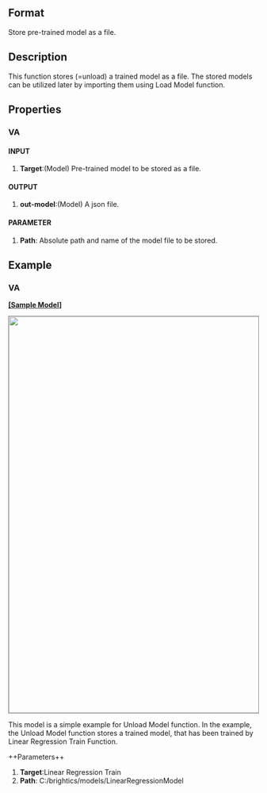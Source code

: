## Format
Store pre-trained model as a file.

## Description
This function stores (=unload) a trained model as a file. The stored models can be utilized later by importing them using Load Model function.  


## Properties
### VA
#### INPUT
1. **Target**:(Model) Pre-trained model to be stored as a file. 
#### OUTPUT
1. **out-model**:(Model) A json file.    
#### PARAMETER
1. **Path**: Absolute path and name of the model file to be stored. 


## Example
### VA

**<a href="/static/help/python/sample_model/unload_model.json" download>[Sample Model]</a>**


<img src="/static/help/python/sample_model_img/unload_model.PNG"  width="800px" style="border: 1px solid gray" >

This model is a simple example for Unload Model function. In the example, the Unload Model function stores a trained model, that has been trained by Linear Regression Train Function. 

++Parameters++
1. **Target**:Linear Regression Train
2. **Path**: C:/brightics/models/LinearRegressionModel
